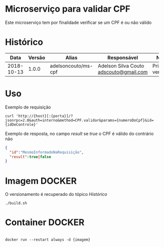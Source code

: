 # Microserviço para validar CPF

Este microserviço tem por finalidade verificar se um CPF é ou não válido

# Histórico

|Data|Versão|Alias|Responsável|Nota
|---|---|---|---|---
|2018-10-13|1.0.0|adelsoncouto/ms-cpf|Adelson Silva Couto <adscouto@gmail.com>| Primeira versão

# Uso

Exemplo de requisição

```shell
curl 'http://{host}[:{porta}]/?jsonrpc=2.0&auth=interno&method=CPF.validar&params={numeroDoCpf}&id={idDeControle}'
```

Exemplo de resposta, no campo *result* se *true* o CPF é válido do contrário não

```json
{
  "id":"MesmoInformadoNaRequisição",
  "result":true|false
}
```

# Imagem DOCKER

O versionamento é recuperado do tópico *Histórico*

```shell
./build.sh
```

# Container DOCKER

```shell

docker run --restart always -d {imagem}

```

